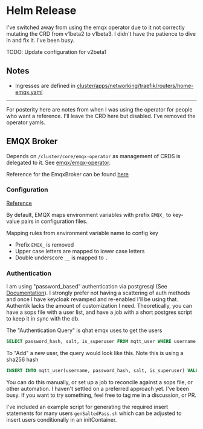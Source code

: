 # Helm Release

I've switched away from using the emqx operator due to it not correctly mutating the CRD from v1beta2 to v1beta3. I didn't have the patience to dive in and fix it. I've been busy.

TODO: Update configuration for v2beta1

## Notes

* Ingresses are defined in [cluster/apps/networking/traefik/routers/home-emqx.yaml](https://github.com/h3mmy/bloopysphere/blob/main/cluster/apps/networking/traefik/routers/home-emqx.yaml)

---
For posterity here are notes from when I was using the operator for people who want a reference. I'll leave the CRD here but disabled. I've removed the operator yamls.

## EMQX Broker

Depends on `/cluster/core/emqx-operator` as management of CRDS is delegated to it. See [emqx/emqx-operator](https://github.com/emqx/emqx-operator).

Reference for the EmqxBroker can be found [here](https://github.com/emqx/emqx-operator/tree/main/docs/en_US/reference)

### Configuration

[Reference](https://www.emqx.io/docs/en/v4.4/configuration/configuration.html)

By default, EMQX maps environment variables with prefix `EMQX_` to key-value pairs in configuration files.

Mapping rules from environment variable name to config key

* Prefix `EMQX_` is removed
* Upper case letters are mapped to lower case letters
* Double underscore `__` is mapped to `.`

### Authentication

I am using "password_based" authentication via postgresql (See [Documentation](https://www.emqx.io/docs/en/v5.0/security/authn/postgresql.html)). I strongly prefer not having a scattering of auth methods and once I have keycloak revamped and re-enabled I'll be using that. Authentik lacks the amount of customization I need. Theoretically, you can have a sops file with a user list, and have a job with a short postgres script to keep it in sync with the db.

The "Authentication Query" is qhat emqx uses to get the users

```sql
SELECT password_hash, salt, is_superuser FROM mqtt_user WHERE username = ${username} LIMIT 1
```

To "Add" a new user, the query would look like this. Note this is using a sha256 hash

```sql
INSERT INTO mqtt_user(username, password_hash, salt, is_superuser) VALUES ('user123', 'bede90386d450cea8b77b822f8887065e4e5abf132c2f9dccfcc7fbd4cba5e35', 'salt', true);
```

You can do this manually, or set up a job to reconcile against a sops file, or other automation. I haven't settled on a preferred approach yet. I've been busy. If you want to try something, feel free to tag me in a discussion, or PR.

I've included an example script for generating the required insert statements for many users `genSaltedPass.sh` which can be adjusted to insert users conditionally in an initContainer.
